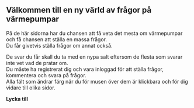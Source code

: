 ## Välkommen till en ny värld av frågor på värmepumpar  

På de här sidorna har du chansen att få veta det mesta om
värmepumpar och få chansen att ställa en massa frågor.   
Du får givetvis ställa frågor om annat också.   
 
 De svar du får skall du ta med en nypa salt eftersom de flesta som svarar
 inte vet vad de pratar om.  
 Du måste ha registrerat dig och vara inloggad för att 
 ställa frågor, kommentera och svara på frågor.  
 Alla fält som ändrar färg när du för musen över dem är klickbara och för dig vidare till olika sidor.

**Lycka till**
 
 
 
 

